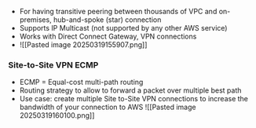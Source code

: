 - For having transitive peering between thousands of VPC and on-premises, hub-and-spoke (star) connection
- Supports IP Multicast (not supported by any other AWS service)
- Works with Direct Connect Gateway, VPN connections
- ![[Pasted image 20250319155907.png]]
### Site-to-Site VPN ECMP
- ECMP = Equal-cost multi-path routing 
- Routing strategy to allow to forward a packet over multiple best path 
- Use case: create multiple Site to-Site VPN connections to increase the bandwidth of your connection to AWS
![[Pasted image 20250319160100.png]]